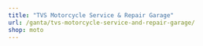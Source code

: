 ```yaml
---
title: "TVS Motorcycle Service & Repair Garage"
url: /ganta/tvs-motorcycle-service-and-repair-garage/
shop: moto
---
```


